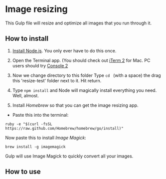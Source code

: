 # Image resizing

This Gulp file will resize and optimize all images that you run through it.

## How to install

1. [Install Node.js](http://nodejs.org "Node.js"). You only ever have to do this once.

2. Open the Terminal app. (You should check out [iTerm 2](http://www.iterm2.com/#/section/home "iTerm 2") for Mac. PC users should try [Console 2](http://sourceforge.net/projects/console/ "Console 2")

3. Now we change directory to this folder Type `cd ` (with a space) the drag this 'resize-test' folder next to it. Hit return.

4. Type `npm install` and Node will magically install everything you need. Well, almost.

5. Install *Homebrew* so that you can get the image resizing app. 
- Paste this into the terminal:
```
ruby -e "$(curl -fsSL https://raw.github.com/Homebrew/homebrew/go/install)"
```

Now paste this to install *Image Magick*:

```brew install -g imagemagick```

Gulp will use Image Magick to quickly convert all your images.

## How to use